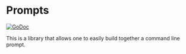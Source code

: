 # Prompts

[![GoDoc](https://godoc.org/github.com/johanmcquillan/prompts?status.svg)](https://godoc.org/github.com/johanmcquillan/prompts)

This is a library that allows one to easily build together a command line prompt.
